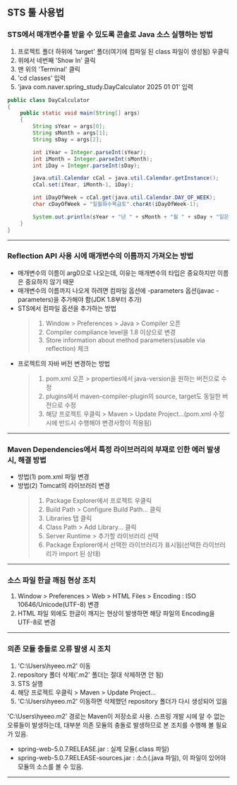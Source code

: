 ## STS 툴 사용법

### STS에서 매개변수를 받을 수 있도록 콘솔로 Java 소스 실행하는 방법
1) 프로젝트 폴더 하위에 'target' 폴더(여기에 컴파일 된 class 파일이 생성됨) 우클릭
2) 위에서 네번째 'Show In' 클릭
3) 맨 위의 'Terminal' 클릭
4) 'cd classes' 입력
5) 'java com.naver.spring_study.DayCalculator 2025 01 01' 입력

```java
public class DayCalculator
{
	public static void main(String[] args)
	{
		String sYear = args[0];
		String sMonth = args[1];
		String sDay = args[2];

		int iYear = Integer.parseInt(sYear);
		int iMonth = Integer.parseInt(sMonth);
		int iDay = Integer.parseInt(sDay);

		java.util.Calendar cCal = java.util.Calendar.getInstance();
		cCal.set(iYear, iMonth-1, iDay);

		int iDayOfWeek = cCal.get(java.util.Calendar.DAY_OF_WEEK);
		char cDayOfWeek = "일월화수목금토".charAt(iDayOfWeek-1);

		System.out.println(sYear + "년 " + sMonth + "월 " + sDay + "일은 " + cDayOfWeek + "요일 입니다.");
	}
}
```

---

### Reflection API 사용 시에 매개변수의 이름까지 가져오는 방법
- 매개변수의 이름이 arg0으로 나오는데, 이유는 매개변수의 타입은 중요하지만 이름은 중요하지 않기 때문
- 매개변수의 이름까지 나오게 하려면 컴파일 옵션에 -parameters 옵션(javac -parameters)을 추가해야 함(JDK 1.8부터 추가)
- STS에서 컴파일 옵션을 추가하는 방법
  > 1) Window > Preferences > Java > Compiler 오픈
  > 2) Compiler compliance level을 1.8 이상으로 변경
  > 3) Store information about method parameters(usable via reflection) 체크
- 프로젝트의 자바 버전 변경하는 방법
  > 1) pom.xml 오픈 > properties에서 java-version을 원하는 버전으로 수정
  > 2) plugins에서 maven-compiler-plugin의 source, target도 동일한 버전으로 수정
  > 3) 해당 프로젝트 우클릭 > Maven > Update Project...(pom.xml 수정 시에 반드시 수행해야 변경사항이 적용됨)

---

### Maven Dependencies에서 특정 라이브러리의 부재로 인한 에러 발생 시, 해결 방법
- 방법(1) pom.xml 파일 변경
- 방법(2) Tomcat의 라이브러리 변경
  > 1) Package Explorer에서 프로젝트 우클릭
  > 2) Build Path > Configure Build Path... 클릭
  > 3) Libraries 탭 클릭
  > 4) Class Path > Add Library... 클릭
  > 5) Server Runtime > 추가할 라이브러리 선택
  > 6) Package Explorer에서 선택한 라이브러리가 표시됨(선택한 라이브러리가 import 된 상태)

---

### 소스 파일 한글 깨짐 현상 조치
1) Window > Preferences > Web > HTML Files > Encoding : ISO 10646/Unicode(UTF-8) 변경
2) HTML 파일 외에도 한글이 깨지는 현상이 발생하면 해당 파일의 Encoding을 UTF-8로 변경

---

### 의존 모듈 충돌로 오류 발생 시 조치
1) 'C:\Users\hyeeo\.m2' 이동
2) repository 폴더 삭제('.m2' 폴더는 절대 삭제하면 안 됨)
3) STS 실행
4) 해당 프로젝트 우클릭 > Maven > Update Project...
5) 'C:\Users\hyeeo\.m2' 이동하면 삭제했던 repository 폴더가 다시 생성되어 있음

'C:\Users\hyeeo\.m2' 경로는 Maven이 저장소로 사용. 스프링 개발 시에 알 수 없는 오류들이 발생하는데, 대부분 의존 모듈의 충돌로 발생하므로 본 조치를 수행해 볼 필요가 있음.
- spring-web-5.0.7.RELEASE.jar : 실제 모듈(.class 파일)
- spring-web-5.0.7.RELEASE-sources.jar : 소스(.java 파일), 이 파일이 있어야 모듈의 소스를 볼 수 있음.

---
